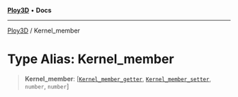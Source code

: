[**Ploy3D**](../README.md) • **Docs**

***

[Ploy3D](../README.md) / Kernel\_member

# Type Alias: Kernel\_member

> **Kernel\_member**: [[`Kernel_member_getter`](Kernel_member_getter.md), [`Kernel_member_setter`](Kernel_member_setter.md), `number`, `number`]
